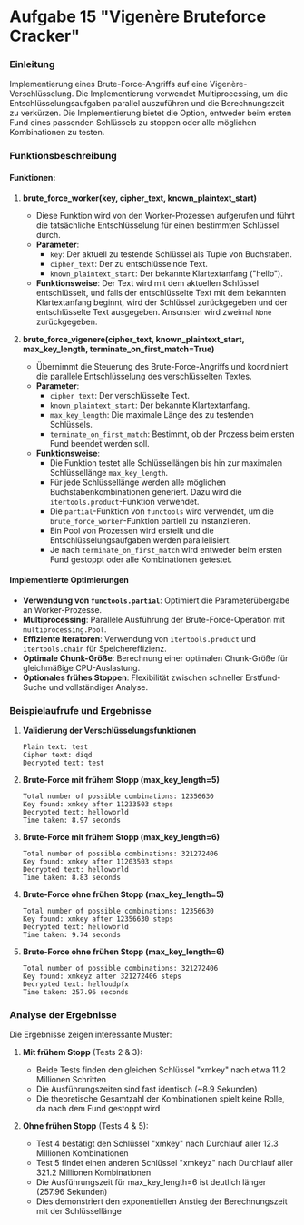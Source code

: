 # Aufgabe 15 "Vigenère Bruteforce Cracker"

### Einleitung

Implementierung eines Brute-Force-Angriffs auf eine Vigenère-Verschlüsselung. Die Implementierung verwendet Multiprocessing, um die Entschlüsselungsaufgaben parallel auszuführen und die Berechnungszeit zu verkürzen. Die Implementierung bietet die Option, entweder beim ersten Fund eines passenden Schlüssels zu stoppen oder alle möglichen Kombinationen zu testen.

### Funktionsbeschreibung

#### Funktionen:

1. **brute_force_worker(key, cipher_text, known_plaintext_start)**
   - Diese Funktion wird von den Worker-Prozessen aufgerufen und führt die tatsächliche Entschlüsselung für einen bestimmten Schlüssel durch.
   - **Parameter**:
     - `key`: Der aktuell zu testende Schlüssel als Tuple von Buchstaben.
     - `cipher_text`: Der zu entschlüsselnde Text.
     - `known_plaintext_start`: Der bekannte Klartextanfang ("hello").
   - **Funktionsweise**: Der Text wird mit dem aktuellen Schlüssel entschlüsselt, und falls der entschlüsselte Text mit dem bekannten Klartextanfang beginnt, wird der Schlüssel zurückgegeben und der entschlüsselte Text ausgegeben. Ansonsten wird zweimal `None` zurückgegeben.

2. **brute_force_vigenere(cipher_text, known_plaintext_start, max_key_length, terminate_on_first_match=True)**
   - Übernimmt die Steuerung des Brute-Force-Angriffs und koordiniert die parallele Entschlüsselung des verschlüsselten Textes.
   - **Parameter**:
     - `cipher_text`: Der verschlüsselte Text.
     - `known_plaintext_start`: Der bekannte Klartextanfang.
     - `max_key_length`: Die maximale Länge des zu testenden Schlüssels.
     - `terminate_on_first_match`: Bestimmt, ob der Prozess beim ersten Fund beendet werden soll.
   - **Funktionsweise**:
     - Die Funktion testet alle Schlüssellängen bis hin zur maximalen Schlüssellänge `max_key_length`.
     - Für jede Schlüssellänge werden alle möglichen Buchstabenkombinationen generiert. Dazu wird die `itertools.product`-Funktion verwendet.
     - Die `partial`-Funktion von `functools` wird verwendet, um die `brute_force_worker`-Funktion partiell zu instanziieren.
     - Ein Pool von Prozessen wird erstellt und die Entschlüsselungsaufgaben werden parallelisiert.
     - Je nach `terminate_on_first_match` wird entweder beim ersten Fund gestoppt oder alle Kombinationen getestet.

#### Implementierte Optimierungen

- **Verwendung von `functools.partial`**: Optimiert die Parameterübergabe an Worker-Prozesse.
- **Multiprocessing**: Parallele Ausführung der Brute-Force-Operation mit `multiprocessing.Pool`.
- **Effiziente Iteratoren**: Verwendung von `itertools.product` und `itertools.chain` für Speichereffizienz.
- **Optimale Chunk-Größe**: Berechnung einer optimalen Chunk-Größe für gleichmäßige CPU-Auslastung.
- **Optionales frühes Stoppen**: Flexibilität zwischen schneller Erstfund-Suche und vollständiger Analyse.

### Beispielaufrufe und Ergebnisse

1. **Validierung der Verschlüsselungsfunktionen**
   ```
   Plain text: test
   Cipher text: diqd
   Decrypted text: test
   ```

2. **Brute-Force mit frühem Stopp (max_key_length=5)**
   ```
   Total number of possible combinations: 12356630
   Key found: xmkey after 11233503 steps
   Decrypted text: helloworld
   Time taken: 8.97 seconds
   ```

3. **Brute-Force mit frühem Stopp (max_key_length=6)**
   ```
   Total number of possible combinations: 321272406
   Key found: xmkey after 11203503 steps
   Decrypted text: helloworld
   Time taken: 8.83 seconds
   ```

4. **Brute-Force ohne frühen Stopp (max_key_length=5)**
   ```
   Total number of possible combinations: 12356630
   Key found: xmkey after 12356630 steps
   Decrypted text: helloworld
   Time taken: 9.74 seconds
   ```

5. **Brute-Force ohne frühen Stopp (max_key_length=6)**
   ```
   Total number of possible combinations: 321272406
   Key found: xmkeyz after 321272406 steps
   Decrypted text: helloudpfx
   Time taken: 257.96 seconds
   ```

### Analyse der Ergebnisse

Die Ergebnisse zeigen interessante Muster:

1. **Mit frühem Stopp** (Tests 2 & 3):
   - Beide Tests finden den gleichen Schlüssel "xmkey" nach etwa 11.2 Millionen Schritten
   - Die Ausführungszeiten sind fast identisch (~8.9 Sekunden)
   - Die theoretische Gesamtzahl der Kombinationen spielt keine Rolle, da nach dem Fund gestoppt wird

2. **Ohne frühen Stopp** (Tests 4 & 5):
   - Test 4 bestätigt den Schlüssel "xmkey" nach Durchlauf aller 12.3 Millionen Kombinationen
   - Test 5 findet einen anderen Schlüssel "xmkeyz" nach Durchlauf aller 321.2 Millionen Kombinationen
   - Die Ausführungszeit für max_key_length=6 ist deutlich länger (257.96 Sekunden)
   - Dies demonstriert den exponentiellen Anstieg der Berechnungszeit mit der Schlüssellänge